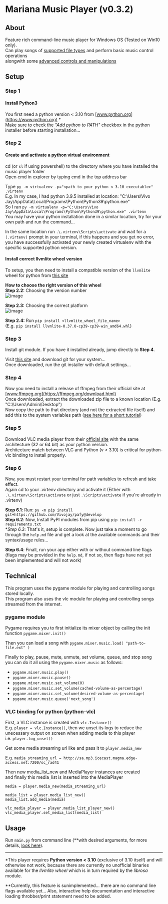 # Mariana Music Player (v0.3.2)

## About
Feature rich command-line music player for Windows OS (Tested on Win10 only). \
Can play songs of [supported file types](some/path) and perform basic music control operations \
alongwith some [advanced controls and manipulations](some/other/path)

## Setup

### Step 1
#### Install Python3
You first need a python version < 3.10 from [www.python.org](https://www.python.org) \*  
Make sure to check the _"Add python to PATH"_ checkbox in the python installer before starting installation...  

### Step 2
#### Create and activate a python virtual environment
cd (or `sl` if using powershell) to the directory where you have installed the music player folder  
Open cmd in explorer by typing cmd in the top address bar  

Type `py -m virtualenv -p="<path to your python < 3.10 executable>" .virtenv`  
E.g. In my case, I had python 3.9.5 installed at location: "C:\Users\Vivo Jay\AppData\Local\Programs\Python\Python39\python.exe"  
So I ran `py -m virtualenv -p="C:\Users\Vivo Jay\AppData\Local\Programs\Python\Python39\python.exe" .virtenv`  
You may have your python installation done in a similar location, try for your own path and run the command...  

In the same location run `.\.virtenv\Scripts\activate` and wait for a `(.virtenv)` prompt in your terminal, if this happens and you get no   error, you have successfully activated your newly created virtualenv with the specific supported python version.  

#### Install correct llvmlite wheel version
To setup, you then need to install a compatible version of the `llvmlite` wheel for python from [this site](https://www.lfd.uci.edu/~gohlke/pythonlibs/#llvmlite)  

**How to choose the right version of this wheel**  
**Step 2.2:** Choosing the version number  
![image](https://user-images.githubusercontent.com/67545205/147437848-6ea54b96-afd3-4af4-98be-ef0f52f44fa7.png)

**Step 2.3:** Choosing the correct platform  
![image](https://user-images.githubusercontent.com/67545205/147438943-07dbd825-a522-47f5-9623-942f31b6db1c.png)

**Step 2.4:** Run `pip install <llvmlite_wheel_file_name>`  
(E.g. `pip install llvmlite-0.37.0-cp39-cp39-win_amd64.whl`)  

### Step 3
Install git module. If you have it installed already, jump directly to **Step 4**.  

Visit [this site](https://www.git-scm.com/downloads) and download git for your system...  
Once downloaded, run the git installer with default settings...  

### Step 4
Now you need to install a release of ffmpeg from their official site at [www.ffmpeg.org](https://ffmpeg.org/download.html)  
Once downloaded, extract the downloaded zip file to a known location (E.g. "C:\Users\Admin\Desktop")  
Now copy the path to that directory (and not the extracted file itself) and add this to the system variables path ([see here for a short tutorial](https://www.youtube.com/watch?v=r1AtmY-RMyQ))  

### Step 5
Download VLC media player from their [official site]('videolan.com/vlc') with the same architecture (32 or 64 bit) as your python version.  
Architecture match between VLC and Python (v < 3.10) is critical for python-vlc binding to install properly.  

### Step 6
Now, you must restart your terminal for path variables to refresh and take effect.  
Again cd to your .virtenv directory and activate it (Either with `.\.virtenv\Scripts\activate` or just `.\Scripts\activate` if you're already in .virtenv)  


**Step 6.1**: Run: `py -m pip install git+https://github.com/Vivojay/pafy@develop`  
**Step 6.2**: Now, Install PyPI modules from pip using `pip install -r requirements.txt`  
**Step 6.3*: That's it, setup is complete. Now just take a moment to go through the `help.md` file and get a look at the available commands and their syntax/usage rules...  

**Step 6.4**: Finall, run your app either with or without command line flags (flags may be provided in the `help.md`, if not so, then flags have not yet been implemented and will not work)  

## Technical
This program uses the pygame module for playing and controlling songs stored locally.  
This program also uses the vlc module for playing and controlling songs streamed from the internet.  

### pygame module
Pygame requires you to first initialize its mixer object by calling the init function `pygame.mixer.init()`  

Then you can load a song with `pygame.mixer.music.load( "path-to-file.ext" )`  

Finally to play, pause, mute, unmute, set volume, queue, and stop song \
you can do it all using the `pygame.mixer.music` as follows:
- `pygame.mixer.music.play()`
- `pygame.mixer.music.pause()`
- `pygame.mixer.music.set_volume(0)`
- `pygame.mixer.music.set_volume(cached-volume-as-percentage)`
- `pygame.mixer.music.set_volume(desired-volume-as-percentage)`
- `pygame.mixer.music.queue('next_song')`

### VLC binding for python (python-vlc)
First, a VLC instance is created with `vlc.Instance()`  
E.g. `player = vlc.Instance()`, then we unset its logs to reduce the unecessary output on screen when adding media to this player  
i.e. `player.log_unset()`  

Get some media streaming url like and pass it to `player.media_new`  

E.g. `media_streaming_url = http://sa.mp3.icecast.magma.edge-access.net:7200/sc_rad41`  

Then new media_list_new and MediaPlayer instances are created  
and finally this media_list is inserted into the MediaPlayer  
```
media = player.media_new(media_streaming_url)

media_list = player.media_list_new()
media_list.add_media(media)

vlc_media_player = player.media_list_player_new()
vlc_media_player.set_media_list(media_list)
```

## Usage
Run `main.py` from command line (**with desired arguments, for more details, [look here](https://github.com/Vivojay/mariana-music-player/blob/main/help_future.md#command-line-flags)).  

<hr>

\*This player requires **Python version < 3.10** (exclusive of 3.10 itself) and will otherwise not work, because there are currently no unofficial binaries available for the _llvmlite wheel_ which is in turn required by the _librosa_ module.

\*\*Currently, this feature is sunimplemented... there are no command line flags available yet...
Also, interactive help documentation and interactive loading throbber/print statement need to be added.

